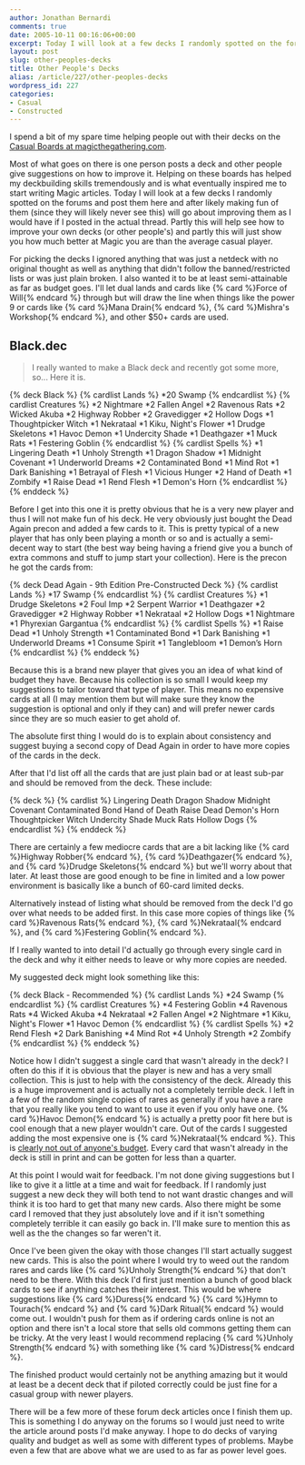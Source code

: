 ```yaml
---
author: Jonathan Bernardi
comments: true
date: 2005-10-11 00:16:06+00:00
excerpt: Today I will look at a few decks I randomly spotted on the forums and post them here and will go about improving them.
layout: post
slug: other-peoples-decks
title: Other People's Decks
alias: /article/227/other-peoples-decks
wordpress_id: 227
categories:
- Casual
- Constructed
---
```


I spend a bit of my spare time helping people out with their decks on the [Casual Boards at magicthegathering.com](http://boards1.wizards.com/forumdisplay.php?s=&forumid=156).

Most of what goes on there is one person posts a deck and other people give suggestions on how to improve it.  Helping on these boards has helped my deckbuilding skills tremendously and is what eventually inspired me to start writing Magic articles.  Today I will look at a few decks I randomly spotted on the forums and post them here and after likely making fun of them (since they will likely never see this) will go about improving them as I would have if I posted in the actual thread.  Partly this will help see how to improve your own decks (or other people's) and partly this will just show you how much better at Magic you are than the average casual player.
<!--more-->

For picking the decks I ignored anything that was just a netdeck with no original thought as well as anything that didn't follow the banned/restricted lists or was just plain broken.  I also wanted it to be at least semi-attainable as far as budget goes.  I'll let dual lands and cards like {% card %}Force of Will{% endcard %} through but will draw the line when things like the power 9 or cards like {% card %}Mana Drain{% endcard %}, {% card %}Mishra's Workshop{% endcard %}, and other $50+ cards are used.


## Black.dec

> I really wanted to make a Black deck and recently got some more, so... Here it is.


{% deck Black %}
{% cardlist Lands %}
*20 Swamp
{% endcardlist %}
{% cardlist Creatures %}
*2 Nightmare
*2 Fallen Angel
*2 Ravenous Rats
*2 Wicked Akuba
*2 Highway Robber
*2 Gravedigger
*2 Hollow Dogs
*1 Thoughtpicker Witch
*1 Nekrataal
*1 Kiku, Night's Flower
*1 Drudge Skeletons
*1 Havoc Demon
*1 Undercity Shade
*1 Deathgazer
*1 Muck Rats
*1 Festering Goblin
{% endcardlist %}
{% cardlist Spells %}
*1 Lingering Death
*1 Unholy Strength
*1 Dragon Shadow
*1 Midnight Covenant
*1 Underworld Dreams
*2 Contaminated Bond
*1 Mind Rot
*1 Dark Banishing
*1 Betrayal of Flesh
*1 Vicious Hunger
*2 Hand of Death
*1 Zombify
*1 Raise Dead
*1 Rend Flesh
*1 Demon's Horn
{% endcardlist %}
{% enddeck %}

Before I get into this one it is pretty obvious that he is a very new player and thus I will not make fun of his deck.  He very obviously just bought the Dead Again precon and added a few cards to it.  This is pretty typical of a new player that has only been playing a month or so and is actually a semi-decent way to start (the best way being having a friend give you a bunch of extra commons and stuff to jump start your collection).  Here is the precon he got the cards from:

{% deck Dead Again - 9th Edition Pre-Constructed Deck %}
{% cardlist Lands %}
*17 Swamp
{% endcardlist %}
{% cardlist Creatures %}
*1 Drudge Skeletons
*2 Foul Imp
*2 Serpent Warrior
*1 Deathgazer
*2 Gravedigger
*2 Highway Robber
*1 Nekrataal
*2 Hollow Dogs
*1 Nightmare
*1 Phyrexian Gargantua
{% endcardlist %}
{% cardlist Spells %}
*1 Raise Dead
*1 Unholy Strength
*1 Contaminated Bond
*1 Dark Banishing
*1 Underworld Dreams
*1 Consume Spirit
*1 Tanglebloom
*1 Demon’s Horn
{% endcardlist %}
{% enddeck %}

Because this is a brand new player that gives you an idea of what kind of budget they have.  Because his collection is so small I would keep my suggestions to tailor toward that type of player.  This means no expensive cards at all (I may mention them but will make sure they know the suggestion is optional and only if they can) and will prefer newer cards since they are so much easier to get ahold of.

The absolute first thing I would do is to explain about consistency and suggest buying a second copy of Dead Again in order to have more copies of the cards in the deck.

After that I'd list off all the cards that are just plain bad or at least sub-par and should be removed from the deck.  These include:

{% deck %}
{% cardlist %}
Lingering Death
Dragon Shadow
Midnight Covenant
Contaminated Bond
Hand of Death
Raise Dead
Demon's Horn
Thoughtpicker Witch
Undercity Shade
Muck Rats
Hollow Dogs
{% endcardlist %}
{% enddeck %}

There are certainly a few mediocre cards that are a bit lacking like {% card %}Highway Robber{% endcard %}, {% card %}Deathgazer{% endcard %}, and {% card %}Drudge Skeletons{% endcard %} but we'll worry about that later.  At least those are good enough to be fine in limited and a low power environment is basically like a bunch of 60-card limited decks.

Alternatively instead of listing what should be removed from the deck I'd go over what needs to be added first.  In this case more copies of things like {% card %}Ravenous Rats{% endcard %}, {% card %}Nekrataal{% endcard %}, and {% card %}Festering Goblin{% endcard %}.

If I really wanted to into detail I'd actually go through every single card in the deck and why it either needs to leave or why more copies are needed.

My suggested deck might look something like this:

{% deck Black - Recommended %}
{% cardlist Lands %}
*24 Swamp
{% endcardlist %}
{% cardlist Creatures %}
*4 Festering Goblin
*4 Ravenous Rats
*4 Wicked Akuba
*4 Nekrataal
*2 Fallen Angel
*2 Nightmare
*1 Kiku, Night's Flower
*1 Havoc Demon
{% endcardlist %}
{% cardlist Spells %}
*2 Rend Flesh
*2 Dark Banishing
*4 Mind Rot
*4 Unholy Strength
*2 Zombify
{% endcardlist %}
{% enddeck %}

Notice how I didn't suggest a single card that wasn't already in the deck?  I often do this if it is obvious that the player is new and has a very small collection.  This is just to help with the consistency of the deck.  Already this is a huge improvement and is actually not a completely terrible deck.  I left in a few of the random single copies of rares as generally if you have a rare that you really like you tend to want to use it even if you only have one.  {% card %}Havoc Demon{% endcard %} is actually a pretty poor fit here but is cool enough that a new player wouldn't care.  Out of the cards I suggested adding the most expensive one is {% card %}Nekrataal{% endcard %}.  This is [clearly not out of anyone's budget](http://www.cardshark.com/magic/card_detail.asp?card_id=22010).  Every card that wasn't already in the deck is still in print and can be gotten for less than a quarter.

At this point I would wait for feedback.  I'm not done giving suggestions but I like to give it a little at a time and wait for feedback.  If I randomly just suggest a new deck they will both tend to not want drastic changes and will think it is too hard to get that many new cards.  Also there might be some card I removed that they just absolutely love and if it isn't something completely terrible it can easily go back in.  I'll make sure to mention this as well as the the changes so far weren't it.

Once I've been given the okay with those changes I'll start actually suggest new cards.  This is also the point where I would try to weed out the random rares and cards like {% card %}Unholy Strength{% endcard %} that don't need to be there.  With this deck I'd first just mention a bunch of good black cards to see if anything catches their interest.  This would be where suggestions like {% card %}Duress{% endcard %} {% card %}Hymn to Tourach{% endcard %} and {% card %}Dark Ritual{% endcard %} would come out.  I wouldn't push for them as if ordering cards online is not an option and there isn't a local store that sells old commons getting them can be tricky.  At the very least I would recommend replacing {% card %}Unholy Strength{% endcard %} with something like {% card %}Distress{% endcard %}.

The finished product would certainly not be anything amazing but it would at least be a decent deck that if piloted correctly could be just fine for a casual group with newer players.

There will be a few more of these forum deck articles once I finish them up.  This is something I do anyway on the forums so I would just need to write the article around posts I'd make anyway.  I hope to do decks of varying quality and budget as well as some with different types of problems.  Maybe even a few that are above what we are used to as far as power level goes.

